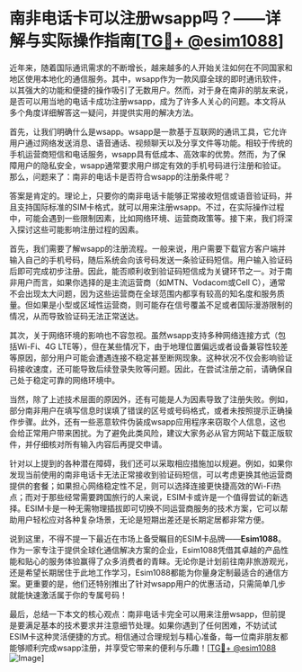 # 南非电话卡可以注册wsapp吗？——详解与实际操作指南[[TG💪+ @esim1088](https://t.me/s/esim1088)]

近年来，随着国际通讯需求的不断增长，越来越多的人开始关注如何在不同国家和地区使用本地化的通信服务。其中，wsapp作为一款风靡全球的即时通讯软件，以其强大的功能和便捷的操作吸引了无数用户。然而，对于身在南非的朋友来说，是否可以用当地的电话卡成功注册wsapp，成为了许多人关心的问题。本文将从多个角度详细解答这一疑问，并提供实用的解决方法。

首先，让我们明确什么是wsapp。wsapp是一款基于互联网的通讯工具，它允许用户通过网络发送消息、语音通话、视频聊天以及分享文件等功能。相较于传统的手机运营商短信和电话服务，wsapp具有低成本、高效率的优势。然而，为了保障用户的隐私安全，wsapp通常要求用户绑定有效的手机号码进行注册和验证。那么，问题来了：南非的电话卡是否符合wsapp的注册条件呢？

答案是肯定的。理论上，只要你的南非电话卡能够正常接收短信或语音验证码，并且支持国际标准的SIM卡格式，就可以用来注册wsapp。不过，在实际操作过程中，可能会遇到一些限制因素，比如网络环境、运营商政策等。接下来，我们将深入探讨这些可能影响注册过程的因素。

首先，我们需要了解wsapp的注册流程。一般来说，用户需要下载官方客户端并输入自己的手机号码，随后系统会向该号码发送一条验证码短信。用户输入验证码后即可完成初步注册。因此，能否顺利收到验证码短信成为关键环节之一。对于南非用户而言，如果你选择的是主流运营商（如MTN、Vodacom或Cell C），通常不会出现太大问题，因为这些运营商在全球范围内都享有较高的知名度和服务质量。但如果是小型或区域性运营商，则可能存在信号覆盖不足或者国际漫游限制的情况，从而导致验证码无法正常送达。

其次，关于网络环境的影响也不容忽视。虽然wsapp支持多种网络连接方式（包括Wi-Fi、4G LTE等），但在某些情况下，由于地理位置偏远或者设备兼容性较差等原因，部分用户可能会遭遇连接不稳定甚至断网现象。这种状况不仅会影响验证码接收速度，还可能导致后续登录失败等问题。因此，在尝试注册之前，请确保自己处于稳定可靠的网络环境中。

当然，除了上述技术层面的原因外，还有可能是人为因素导致了注册失败。例如，部分南非用户在填写信息时误填了错误的区号或号码格式，或者未按照提示正确操作步骤。此外，还有一些恶意软件伪装成wsapp应用程序来窃取个人信息，这也会给正常用户带来困扰。为了避免此类风险，建议大家务必从官方网站下载正版软件，并仔细核对所有输入内容后再提交申请。

针对以上提到的各种潜在障碍，我们还可以采取相应措施加以规避。例如，如果你发现当前使用的南非电话卡无法正常接收到验证码短信，可以考虑更换其他运营商提供的套餐；如果担心网络稳定性不足，则可以选择连接更快捷高效的Wi-Fi热点；而对于那些经常需要跨国旅行的人来说，ESIM卡或许是一个值得尝试的新选择。ESIM卡是一种无需物理插拔即可切换不同运营商服务的技术方案，它可以帮助用户轻松应对各种复杂场景，无论是短期出差还是长期定居都非常方便。

说到这里，不得不提一下最近在市场上备受瞩目的ESIM卡品牌——**Esim1088**。作为一家专注于提供全球化通信解决方案的企业，Esim1088凭借其卓越的产品性能和贴心的服务体验赢得了众多消费者的青睐。无论你是计划前往南非旅游观光，还是希望长期居住于此地工作学习，Esim1088都能为你量身定制最适合的通信方案。更重要的是，他们还特别推出了针对wsapp用户的优惠活动，只需简单几步就能快速激活属于你的专属号码！

最后，总结一下本文的核心观点：南非电话卡完全可以用来注册wsapp，但前提是要满足基本的技术要求并注意细节处理。如果你遇到了任何困难，不妨试试ESIM卡这种灵活便捷的方式。相信通过合理规划与精心准备，每一位南非朋友都能够顺利完成wsapp注册，并享受它带来的便利与乐趣！[[TG💪+ @esim1088](https://t.me/s/esim1088) ![Image](https://i.postimg.cc/4NQfJmqS/Snipaste-2025-05-13-00-14-12.png)]